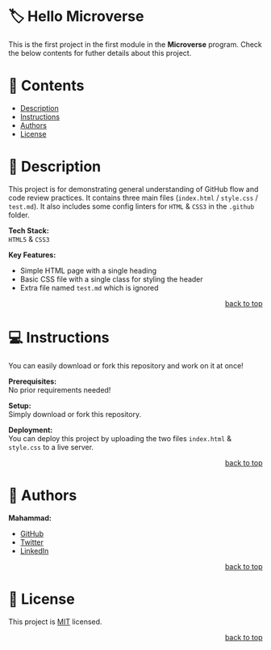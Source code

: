 <a name="title"></a>

<!-- PROJECT TITLE -->

# 🏷️ Hello Microverse

This is the first project in the first module in the **Microverse** program. Check the below contents for futher details about this project.

<!-- TABLE OF CONTENTS -->

# 📗 Contents

- [Description](#description)
- [Instructions](#instructions)
- [Authors](#authors)
- [License](#license)

<!-- PROJECT DESCRIPTION -->

<a name="description"></a>

# 📖 Description

This project is for demonstrating general understanding of GitHub flow and code review practices. It contains three main files (`index.html` / `style.css` / `test.md`).
It also includes some config linters for `HTML` & `CSS3` in the `.github` folder. 

**Tech Stack:**<br/>
`HTML5` & `CSS3`

**Key Features:**
- Simple HTML page with a single heading
- Basic CSS file with a single class for styling the header
- Extra file named `test.md` which is ignored

<p align="right"><a href="#title">back to top</a></p>

<!-- GETTING STARTED -->

<a name="instructions"></a>

# 💻 Instructions

You can easily download or fork this repository and work on it at once!

**Prerequisites:**<br/>
No prior requirements needed!

**Setup:**<br/>
Simply download or fork this repository.

**Deployment:**<br/>
You can deploy this project by uploading the two files `index.html` & `style.css` to a live server.

<p align="right"><a href="#title">back to top</a></p>

<!-- AUTHOR -->

<a name="authors"></a>

# 👥 Authors

**Mahammad:**
- [GitHub](https://github.com/mahammad-mostafa)
- [Twitter](https://twitter.com/mahammad_mostfa)
- [LinkedIn](https://linkedin.com/in/mahammad-mostafa)

<p align="right"><a href="#title">back to top</a></p>

<!-- LICENSE -->

<a name="license"></a>

# 📝 License

This project is [MIT](LICENSE.md) licensed.

<p align="right"><a href="#title">back to top</a></p>